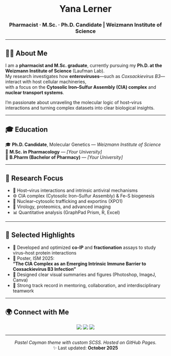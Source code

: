 <h1 align="center"> Yana Lerner</h1>
<h3 align="center">Pharmacist · M.Sc. · Ph.D. Candidate | Weizmann Institute of Science</h3>

---

## 👩‍🔬 About Me

I am a **pharmacist and M.Sc. graduate**, currently pursuing my **Ph.D. at the Weizmann Institute of Science** (Laufman Lab).  
My research investigates how **enteroviruses**—such as *Coxsackievirus B3*—interact with host cellular machineries,  
with a focus on the **Cytosolic Iron–Sulfur Assembly (CIA) complex** and **nuclear transport systems**.

I’m passionate about unraveling the molecular logic of host–virus interactions and turning complex datasets into clear biological insights.

---

## 🎓 Education

🎓 **Ph.D. Candidate**, Molecular Genetics — *Weizmann Institute of Science*  
🧬 **M.Sc. in Pharmacology** — *[Your University]*  
💊 **B.Pharm (Bachelor of Pharmacy)** — *[Your University]*

---

## 🧬 Research Focus

- 🦠 Host–virus interactions and intrinsic antiviral mechanisms  
- ⚙️ CIA complex (Cytosolic Iron–Sulfur Assembly) & Fe–S biogenesis  
- 🚀 Nuclear–cytosolic trafficking and exportins (XPO1)  
- 🔬 Virology, proteomics, and advanced imaging  
- 📊 Quantitative analysis (GraphPad Prism, R, Excel)

---

## 🧩 Selected Highlights

- 🧪 Developed and optimized **co-IP** and **fractionation** assays to study virus–host protein interactions  
- 🧫 Poster, ISM 2025:  
  **“The CIA Complex as an Emerging Intrinsic Immune Barrier to Coxsackievirus B3 Infection”**  
- 🎨 Designed clear visual summaries and figures (Photoshop, ImageJ, Canva)  
- 🤝 Strong track record in mentoring, collaboration, and interdisciplinary teamwork

---

## 🌍 Connect with Me

<p align="center">
  <a href="mailto:YOUR_EMAIL"><img src="https://img.shields.io/badge/Email-Contact-7CB8B1?style=for-the-badge&logo=gmail&logoColor=white"></a>
  <a href="https://www.linkedin.com/in/YOUR_LINKEDIN"><img src="https://img.shields.io/badge/LinkedIn-Profile-8BC5BF?style=for-the-badge&logo=linkedin&logoColor=white"></a>
  <a href="https://YOUR_GHPAGES_URL"><img src="https://img.shields.io/badge/Website-Visit-C6DEF1?style=for-the-badge&logo=google-chrome&logoColor=white"></a>
</p>

---

<p align="center">
  <i>Pastel Cayman theme with custom SCSS. Hosted on GitHub Pages.</i><br>
  ✨ Last updated: <b>October 2025</b>
</p>
